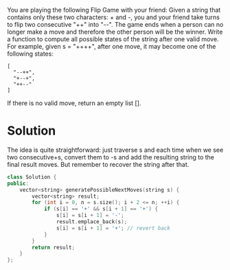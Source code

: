 You are playing the following Flip Game with your friend: Given a string that contains only these two characters: + and -, you and your friend take turns to flip two consecutive "++" into "--". The game ends when a person can no longer make a move and therefore the other person will be the winner.
Write a function to compute all possible states of the string after one valid move.
For example, given s = "++++", after one move, it may become one of the following states:

```
[
  "--++",
  "+--+",
  "++--"
]
```

If there is no valid move, return an empty list [].

# Solution

The idea is quite straightforward: just traverse s and each time when we see two consecutive+s, convert them to -s and add the resulting string to the final result moves. But remember to recover the string after that.

```cpp
class Solution {
public:
    vector<string> generatePossibleNextMoves(string s) {
        vector<string> result;
        for (int i = 0, n = s.size(); i + 2 <= n; ++i) {
            if (s[i] == '+' && s[i + 1] == '+') {
                s[i] = s[i + 1] = '-';
                result.emplace_back(s);
                s[i] = s[i + 1] = '+'; // revert back
            }
        }
        return result;
    }
};
```
